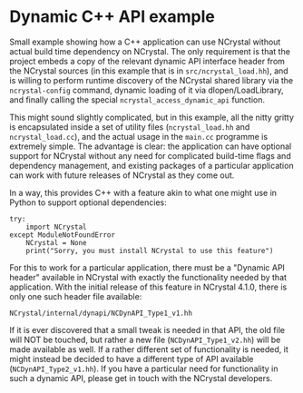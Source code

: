 Dynamic C++ API example
=======================

Small example showing how a C++ application can use NCrystal without actual
build time dependency on NCrystal. The only requirement is that the project
embeds a copy of the relevant dynamic API interface header from the NCrystal
sources (in this example that is in `src/ncrystal_load.hh`), and is willing to
perform runtime discovery of the NCrystal shared library via the
`ncrystal-config` command, dynamic loading of it via dlopen/LoadLibrary, and
finally calling the special `ncrystal_access_dynamic_api` function.

This might sound slightly complicated, but in this example, all the nitty gritty
is encapsulated inside a set of utility files (`ncrystal_load.hh` and
`ncrystal_load.cc`), and the actual usage in the `main.cc` programme is
extremely simple. The advantage is clear: the application can have optional
support for NCrystal without any need for complicated build-time flags and
dependency management, and existing packages of a particular application can
work with future releases of NCrystal as they come out.

In a way, this provides C++ with a feature akin to what one might use in Python
to support optional dependencies:

```
try:
    import NCrystal
except ModuleNotFoundError
    NCrystal = None
    print("Sorry, you must install NCrystal to use this feature")
```

For this to work for a particular application, there must be a "Dynamic API
header" available in NCrystal with exactly the functionality needed by that
application. With the initial release of this feature in NCrystal 4.1.0, there
is only one such header file available:

`NCrystal/internal/dynapi/NCDynAPI_Type1_v1.hh`

If it is ever discovered that a small tweak is needed in that API, the old file
will NOT be touched, but rather a new file (`NCDynAPI_Type1_v2.hh`) will be made
available as well. If a rather different set of functionality is needed, it
might instead be decided to have a different type of API available
(`NCDynAPI_Type2_v1.hh`). If you have a particular need for functionality in
such a dynamic API, please get in touch with the NCrystal developers.
